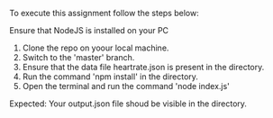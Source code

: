 To execute this assignment follow the steps below:

Ensure that NodeJS is installed on your PC

1. Clone the repo on yoour local machine.
2. Switch to the 'master' branch.
3. Ensure that the data file heartrate.json is present in the directory.
4. Run the command 'npm install' in the directory.
5. Open the terminal and run the command 'node index.js'

Expected:
Your output.json file shoud be visible in the directory.
